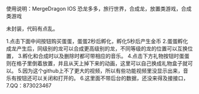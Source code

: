 使用说明：MergeDragon IOS 恐龙多多，旅行世界，合成龙，放置类游戏，合成类游戏

未封装，代码有点乱。

1.点击下面中间按钮购买蛋蛋，蛋蛋2秒后孵化，孵化5秒后产生金币
2.蛋蛋孵化成龙产生后，同级别的龙可以合成更高级别的龙，不同等级的龙的位置可以互换位置，
3.孵化和合成时以及删除时都可带相应的音乐。
4.点击下方礼物按钮时蛋蛋则在格子里倒着放置，并且从天上掉下来的动画，这里可以自己换成礼物盒子就可以。
5.因为这个github上不了更大的视频，所以有些功能视频里没显示出来，音乐有按钮还可以关闭和打开的。
6.这里面不带后台的数据，还没来得及接接口，
7.QQ：873023467
